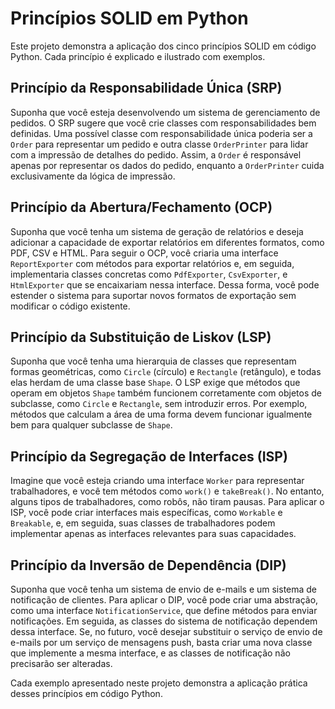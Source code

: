 # Princípios SOLID em Python

Este projeto demonstra a aplicação dos cinco princípios SOLID em código Python. Cada princípio é explicado e ilustrado com exemplos.

## Princípio da Responsabilidade Única (SRP)

Suponha que você esteja desenvolvendo um sistema de gerenciamento de pedidos. O SRP sugere que você crie classes com responsabilidades bem definidas. Uma possível classe com responsabilidade única poderia ser a `Order` para representar um pedido e outra classe `OrderPrinter` para lidar com a impressão de detalhes do pedido. Assim, a `Order` é responsável apenas por representar os dados do pedido, enquanto a `OrderPrinter` cuida exclusivamente da lógica de impressão.

## Princípio da Abertura/Fechamento (OCP)

Suponha que você tenha um sistema de geração de relatórios e deseja adicionar a capacidade de exportar relatórios em diferentes formatos, como PDF, CSV e HTML. Para seguir o OCP, você criaria uma interface `ReportExporter` com métodos para exportar relatórios e, em seguida, implementaria classes concretas como `PdfExporter`, `CsvExporter`, e `HtmlExporter` que se encaixariam nessa interface. Dessa forma, você pode estender o sistema para suportar novos formatos de exportação sem modificar o código existente.

## Princípio da Substituição de Liskov (LSP)

Suponha que você tenha uma hierarquia de classes que representam formas geométricas, como `Circle` (círculo) e `Rectangle` (retângulo), e todas elas herdam de uma classe base `Shape`. O LSP exige que métodos que operam em objetos `Shape` também funcionem corretamente com objetos de subclasse, como `Circle` e `Rectangle`, sem introduzir erros. Por exemplo, métodos que calculam a área de uma forma devem funcionar igualmente bem para qualquer subclasse de `Shape`.

## Princípio da Segregação de Interfaces (ISP)

Imagine que você esteja criando uma interface `Worker` para representar trabalhadores, e você tem métodos como `work()` e `takeBreak()`. No entanto, alguns tipos de trabalhadores, como robôs, não tiram pausas. Para aplicar o ISP, você pode criar interfaces mais específicas, como `Workable` e `Breakable`, e, em seguida, suas classes de trabalhadores podem implementar apenas as interfaces relevantes para suas capacidades.

## Princípio da Inversão de Dependência (DIP)

Suponha que você tenha um sistema de envio de e-mails e um sistema de notificação de clientes. Para aplicar o DIP, você pode criar uma abstração, como uma interface `NotificationService`, que define métodos para enviar notificações. Em seguida, as classes do sistema de notificação dependem dessa interface. Se, no futuro, você desejar substituir o serviço de envio de e-mails por um serviço de mensagens push, basta criar uma nova classe que implemente a mesma interface, e as classes de notificação não precisarão ser alteradas.

Cada exemplo apresentado neste projeto demonstra a aplicação prática desses princípios em código Python.

